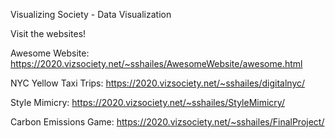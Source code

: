Visualizing Society - Data Visualization

Visit the websites!

Awesome Website:
https://2020.vizsociety.net/~sshailes/AwesomeWebsite/awesome.html

NYC Yellow Taxi Trips:
https://2020.vizsociety.net/~sshailes/digitalnyc/

Style Mimicry:
https://2020.vizsociety.net/~sshailes/StyleMimicry/

Carbon Emissions Game:
https://2020.vizsociety.net/~sshailes/FinalProject/

